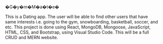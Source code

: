 �G�y�m�M�a�t�e�

This is a Dating app. The user will be able to find other users that have same interests i.e. going to the gym, snowboarding, basketball, soccer, and etc. This project is done using React, MongoDB, Mongoose, JavaScript, HTML, CSS, and Bootstrap, using Visual Studio Code. This will be a full CRUD and MERN website. 
